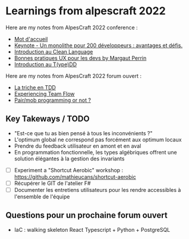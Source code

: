 # Learnings from alpescraft 2022

Here are my notes from AlpesCraft 2022 conference :
- [Mot d'accueil](conferences/mot-accueil.md)
- [Keynote - Un monolithe pour 200 développeurs : avantages et défis.](conferences/un-monolithe-pour-200-developpeurs.md)
- [Introduction au Clean Language](conferences/clean-langage.md)
- [Bonnes pratiques UX pour les devs by Margaut Perrin](conferences/ux-for-devs.md)
- [Introduction au T(ype)DD](conferences/type-driven-development-f-sharp.md)

Here are my notes from AlpesCraft 2022 forum ouvert : 
- [La triche en TDD](forum-ouvert/triche-tdd.md)
- [Experiencing Team Flow](forum-ouvert/team-flow.md)
- [Pair/mob programming or not ?](forum-ouvert/pair-mob.md)

## Key Takeways / TODO

- "Est-ce que tu as bien pensé à tous les inconvénients ?"
- L'optimum global ne correspond pas forcément aux optimum locaux
- Prendre du feedback utilisateur en amont et en aval
- En programmation fonctionnelle, les types algébriques offrent une solution élégantes à la gestion des invariants


- [ ] Experiment a "Shortcut Aerobic" workshop : https://github.com/mathieucans/shortcut-aerobic
- [ ] Récupérer le GIT de l'atelier F#
- [ ] Documenter les entretiens utilisateurs pour les rendre accessibles à l'ensemble de l'équipe

## Questions pour un prochaine forum ouvert 

- IaC : walking skeleton React Typescript + Python + PostgreSQL
